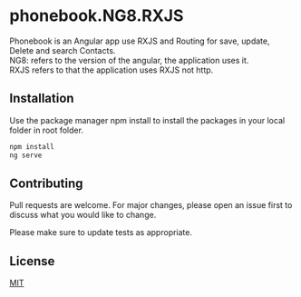 # phonebook.NG8.RXJS

Phonebook is an Angular app use RXJS and Routing for save, update, Delete and search Contacts. <br />
NG8: refers to the version of the angular, the application uses it.  <br />
RXJS refers to that the application uses RXJS not http.

## Installation

Use the package manager npm install to install the packages in your local folder in root folder.

```bash
npm install 
ng serve 
```

## Contributing
Pull requests are welcome. For major changes, please open an issue first to discuss what you would like to change.

Please make sure to update tests as appropriate.

## License
[MIT](https://choosealicense.com/licenses/mit/)
